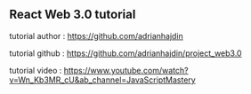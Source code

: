 ## React Web 3.0 tutorial

tutorial author : https://github.com/adrianhajdin

tutorial github : https://github.com/adrianhajdin/project_web3.0

tutorial video  : https://www.youtube.com/watch?v=Wn_Kb3MR_cU&ab_channel=JavaScriptMastery
